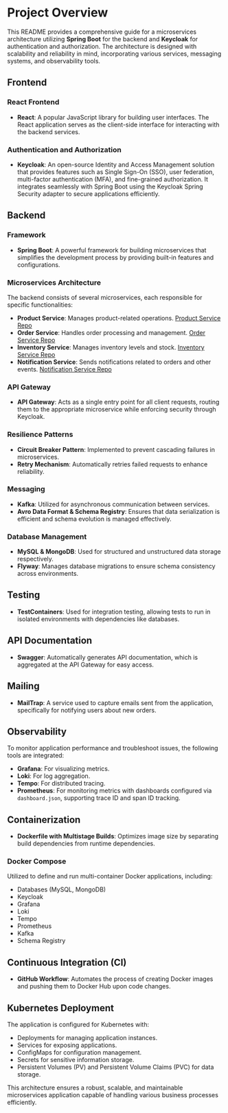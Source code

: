 # Project Overview

This README provides a comprehensive guide for a microservices architecture utilizing **Spring Boot** for the backend and **Keycloak** for authentication and authorization. The architecture is designed with scalability and reliability in mind, incorporating various services, messaging systems, and observability tools.

## Frontend
### React Frontend
- **React**: A popular JavaScript library for building user interfaces. The React application serves as the client-side interface for interacting with the backend services.
### Authentication and Authorization
- **Keycloak**: An open-source Identity and Access Management solution that provides features such as Single Sign-On (SSO), user federation, multi-factor authentication (MFA), and fine-grained authorization. It integrates seamlessly with Spring Boot using the Keycloak Spring Security adapter to secure applications efficiently.

## Backend

### Framework
- **Spring Boot**: A powerful framework for building microservices that simplifies the development process by providing built-in features and configurations.

### Microservices Architecture
The backend consists of several microservices, each responsible for specific functionalities:

- **Product Service**: Manages product-related operations. [Product Service Repo](https://github.com/harikrishnabiyyala/product-service)
- **Order Service**: Handles order processing and management. [Order Service Repo](https://github.com/harikrishnabiyyala/order-service)
- **Inventory Service**: Manages inventory levels and stock. [Inventory Service Repo](https://github.com/harikrishnabiyyala/inventory-service)
- **Notification Service**: Sends notifications related to orders and other events. [Notification Service Repo](https://github.com/harikrishnabiyyala/notification-service)

### API Gateway
- **API Gateway**: Acts as a single entry point for all client requests, routing them to the appropriate microservice while enforcing security through Keycloak.

### Resilience Patterns
- **Circuit Breaker Pattern**: Implemented to prevent cascading failures in microservices.
- **Retry Mechanism**: Automatically retries failed requests to enhance reliability.

### Messaging
- **Kafka**: Utilized for asynchronous communication between services.
- **Avro Data Format & Schema Registry**: Ensures that data serialization is efficient and schema evolution is managed effectively.

### Database Management
- **MySQL & MongoDB**: Used for structured and unstructured data storage respectively.
- **Flyway**: Manages database migrations to ensure schema consistency across environments.

## Testing
- **TestContainers**: Used for integration testing, allowing tests to run in isolated environments with dependencies like databases.

## API Documentation
- **Swagger**: Automatically generates API documentation, which is aggregated at the API Gateway for easy access.

## Mailing
- **MailTrap**: A service used to capture emails sent from the application, specifically for notifying users about new orders.

## Observability
To monitor application performance and troubleshoot issues, the following tools are integrated:
- **Grafana**: For visualizing metrics.
- **Loki**: For log aggregation.
- **Tempo**: For distributed tracing.
- **Prometheus**: For monitoring metrics with dashboards configured via `dashboard.json`, supporting trace ID and span ID tracking.

## Containerization
- **Dockerfile with Multistage Builds**: Optimizes image size by separating build dependencies from runtime dependencies.

### Docker Compose
Utilized to define and run multi-container Docker applications, including:
- Databases (MySQL, MongoDB)
- Keycloak
- Grafana
- Loki
- Tempo
- Prometheus
- Kafka
- Schema Registry

## Continuous Integration (CI)
- **GitHub Workflow**: Automates the process of creating Docker images and pushing them to Docker Hub upon code changes.

## Kubernetes Deployment
The application is configured for Kubernetes with:
- Deployments for managing application instances.
- Services for exposing applications.
- ConfigMaps for configuration management.
- Secrets for sensitive information storage.
- Persistent Volumes (PV) and Persistent Volume Claims (PVC) for data storage.

This architecture ensures a robust, scalable, and maintainable microservices application capable of handling various business processes efficiently.
